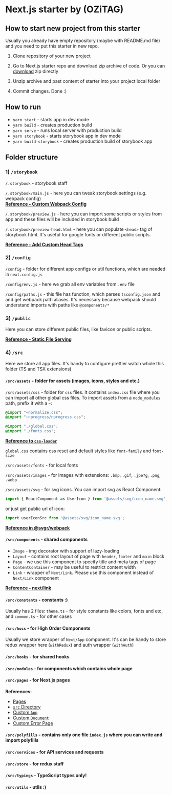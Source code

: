 # Next.js starter by (OZiTAG)

## How to start new project from this starter
Usually you already have empty repository (maybe with README.md file) and you need to put this starter in new repo.
1. Clone repository of your new project
2. Go to Next.js starter repo and download zip archive of code.
 Or you can [download](https://gitlab.com/ozitag/internal-projects/nextjs-starter/-/archive/master/nextjs-starter-master.zip) zip directly
  
3. Unzip archive and past content of starter into your project local folder
4. Commit changes. Done :) 

## How to run
* `yarn start` - starts app in dev mode
* `yarn build` - creates production build
* `yarn serve` - runs local server with production build
* `yarn storybook` - starts storybook app in dev mode
* `yarn build-storybook` - creates production build of storybook app

## Folder structure
### 1) `/storybook`

`/.storybook` - storybook staff

`/.storybook/main.js` - here you can tweak storybook settings (e.g. webpack config)  
[**Reference - Custom Webpack Config**](https://storybook.js.org/docs/configurations/custom-webpack-config/)

`/.storybook/preview.js` - here you can import some scripts or styles from app 
and these files will be included in storybook build  

`/.storybook/preview-head.html` - here you can populate `<head>` tag of storybook html.
 It's useful for google fonts or different public scripts.

[**Reference - Add Custom Head Tags**](https://storybook.js.org/docs/configurations/add-custom-head-tags/)
 
### 2) `/config`
 `/config` - folder for different app configs or util functions, which are needed in `next.config.js`
 
 `/config/env.js` - here we grab all env variables from `.env` file
 
 `/config/paths.js` - this file has function, which parses `tsconfig.json` and and get webpack path aliases.
  It's necessary because webpack should understand imports with paths like `@components/*` 

### 3) `/public`
Here you can store different public files, like favicon or public scripts. 

[**Reference - Static File Serving**](https://nextjs.org/docs/basic-features/static-file-serving)
  
### 4) `/src`
Here we store all app files. It's handy to configure prettier watch whole this folder (TS and TSX extensions)

#### `/src/assets` - folder for assets (images, icons, styles and etc.)
 
 `/src/assets/css` - folder for `css` files. It contains `index.css` file where you can import all other global css files.
  To import assets from a `node_modules` path, prefix it with a `~`:

 ```css
 @import "~normalize.css";
 @import "~nprogress/nprogress.css";
 
 @import "./global.css";
 @import "./fonts.css";
```
[**Reference to `css-loader`**](https://github.com/webpack-contrib/css-loader#import)

`global.css` contains css reset and default styles like `font-family` and `font-size`

`/src/assets/fonts` - for local fonts

`/src/assets/images` - for images with extensions: `.bmp`, `.gif`, `.jpe?g`, `.png`, `.webp`

`/src/assets/svg` - for svg icons.
You can import svg as React Component:
```js
import { ReactComponent as UserIcon } from '@assets/svg/icon_name.svg';
```
or just get public url of icon:
```js
import userIconSrc from '@assets/svg/icon_name.svg';
```
[**Reference in @svgr/webpack**](https://react-svgr.com/docs/webpack/#using-with-url-loader-or-file-loader)

#### `/src/components` - shared components
 * `Image` - img decorator with support of lazy-loading
 * `Layout` - contains root layout of page with `header`, `footer` and `main` block
 * `Page` - we use this component to specify title and meta tags of page
 * `ContentContainer` - may be useful to restrict content width
 * `Link` - wrapper of `Next/Link`. Please use this component instead of `Next/Link` component
 
[**Reference - next/link**](https://nextjs.org/docs/api-reference/next/link)
 
#### `/src/constants` - constants :)
Usually has 2 files: `theme.ts` - for style constants like colors, fonts and etc, and `common.ts` - for other cases

#### `/src/hocs` - for High Order Components
Usually we store wrapper of `Next/App` component.
 It's can be handy to store redux wrapper here (`withRedux`) and auth wrapper (`withAuth`)
 
 #### `/src/hooks` - for shared hooks
 #### `/src/modules` - for components which contains whole page
 #### `/src/pages` - for Next.js pages
 **References:**
 * [Pages](https://nextjs.org/docs/basic-features/pages)
 * [`src` Directory](https://nextjs.org/docs/advanced-features/src-directory)
 * [Custom `App`](https://nextjs.org/docs/advanced-features/custom-app)
 * [Custom `Document`](https://nextjs.org/docs/advanced-features/custom-document)
 * [Custom Error Page](https://nextjs.org/docs/advanced-features/custom-error-page)

#### `/src/polyfills` - contains only one file `index.js` where you can write and import polyfills

#### `/src/services` - for API services and requests
#### `/src/store` - for redux staff
#### `/src/typings` - TypeScript types only!
#### `/src/utils` - utils :)




